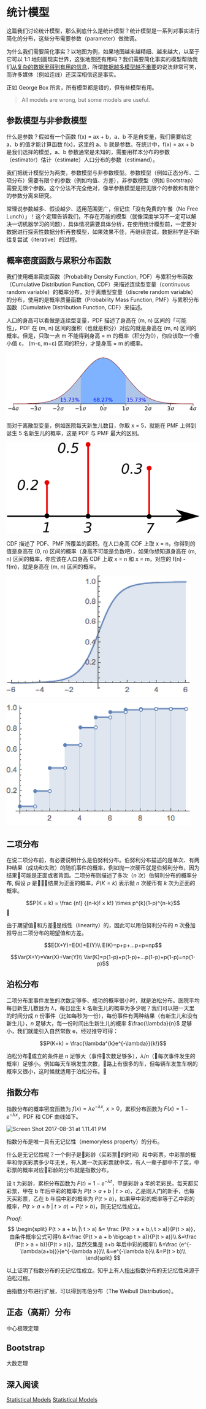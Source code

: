 # 统计模型
这篇我们讨论统计模型，那么到底什么是统计模型？统计模型是一系列对事实进行简化的分布，这些分布需要参数（parameter）做微调。

为什么我们需要简化事实？以地图为例，如果地图越来越精细、越来越大，以至于它可以 1:1 地刻画现实世界，这张地图还有用吗？我们需要简化事实的模型帮助我们[从复杂的数据里得到有用的信息](http://blog.extensionengine.com/drowning-in-data-the-biggest-hurdle-for-mooc-proliferation/)，所谓[数据越多模型越不重要](https://scensci.wordpress.com/2012/12/14/big-data-or-pig-data/)的说法非常可笑，而许多媒体（例如连线）还深深相信这是事实。

正如 George Box 所言，所有模型都是错的，但有些模型有用。

> All models are wrong, but some models are useful.  

## 参数模型与非参数模型
什么是参数？假如有一个函数 f(x) = ax + b，a、b 不是自变量，我们需要给定 a、b 的值才能计算函数 f(x)，这里的 a、b 就是参数。在统计中，f(x) = ax + b 是我们选择的模型，a、b 参数通常是未知的，需要用样本分布的参数（estimator）估计（estimate）人口分布的参数（estimand）。

我们把统计模型分为两类，参数模型与非参数模型。参数模型（例如正态分布、二项分布）需要有限个的参数（例如均值、方差），非参数模型（例如 Bootstrap）需要无限个参数。这个分法不完全绝对，像半参数模型是把无限个的参数和有限个的参数分离来研究。

常理说参数越多、假设越少、适用范围更广，但记住「没有免费的午餐（No Free Lunch）」！这个定理告诉我们，不存在万能的模型（就像深度学习不一定可以解决一切机器学习的问题），具体情况需要具体分析，在使用统计模型前，一定要对数据进行探索性数据分析再套模型，如果效果不佳，再继续尝试，数据科学是不断往复尝试（iterative）的过程。

## 概率密度函数与累积分布函数
我们使用概率密度函数（Probability Density Function, PDF）与累积分布函数（Cumulative Distribution Function, CDF）来描述连续型变量（continuous random variable）的概率分布，对于离散型变量（discrete random variable）的分布，使用的是概率质量函数（Probability Mass Function, PMF）与累积分布函数（Cumulative Distribution Function, CDF）来描述。

人口的身高可以看做是连续型变量，PDF 描述了身高在 (m, n) 区间的「可能性」，PDF 在 (m, n) 区间的面积（也就是积分）对应的就是身高在 (m, n) 区间的概率。但是，只取一点 m 不能得到身高 = m 的概率（积分为0），你应该取一个极小值 ε， (m-ε, m+ε) 区间的积分，才是身高 = m 的概率。

![](pics/PDF.png)

而对于离散型变量，例如医院每天新生儿数目，你取 x = 5，就能在 PMF 上得到诞生 5 名新生儿的概率，这是 PDF 与 PMF 最大的区别。

![](pics/PMF.png)

CDF 描述了 PDF、PMF 所覆盖的面积。在人口身高 CDF 上取 x = n，你得到的值是身高在 (0, n) 区间的概率（身高不可能是负数吧），如果你想知道身高在 (m, n) 区间的概率，你应该在人口身高 CDF 上取 x = n 和 x = m，对应的 f(n) - f(m)，就是身高在 (m, n) 区间的概率。

![](pics/CCDF.png)

![](pics/DCDF.png)

## 二项分布
在说二项分布前，有必要说明什么是伯努利分布。伯努利分布描述的是单次、有两种结果（成功和失败）的随机事件的概率，例如抛一次硬币就是伯努利分布，因为结果可能是正面或者背面。二项分布则描述了多次（$n$ 次）伯努利分布的概率分布, 假设 $p$ 是结果为正面的概率，$P(K = k)$ 表示抛 $n$ 次硬币有 $k$ 次为正面的概率。

$$P(K = k) = \frac {n!} {(n-k)! × k!} \times p^{k}(1-p)^{n-k}$$

由于期望值和方差是线性（linearity）的，因此可以用伯努利分布的 $n$ 次叠加推导出二项分布的期望值和方差。

$$E(X+Y)=E(X)+E(Y)\\
E(K)=p+p+...p+p=np$$

$$Var(X+Y)=Var(X)+Var(Y)\\
Var(K)=p(1-p)+p(1-p)+...p(1-p)+p(1-p)=np(1-p)$$

## 泊松分布
二项分布里事件发生的次数足够多、成功的概率很小时，就是泊松分布。医院平均每日新生儿数目为 $\lambda$，每日出生 $k$ 名新生儿的概率为多少呢？我们可以把一天里的时间分成 $n$ 份事件（比如每秒为一份），每份事件有两种结果（有新生儿和没有新生儿），$n$ 足够大，每一份时间出生新生儿的概率 $\frac{\lambda}{n}$ 足够小，我们就能引入自然常数 e，经过推导可得：

$$P(K=k) = \frac{\lambda^{k}e^{-\lambda}}{k!}$$

泊松分布成立的条件是 n 足够大（事件次数足够多），$\lambda/n$（每次事件发生的概率）足够小。例如每天车祸发生次数，路上有很多的车，但每辆车发生车祸的概率又很小，这时候就适用于泊松分布。

## 指数分布
指数分布的概率密度函数为 $f(x) = \lambda e ^ {-\lambda x},\ x > 0$，累积分布函数为 $F(x) = 1 - e ^ {-\lambda x}$，PDF 和 CDF 曲线如下。

![Screen Shot 2017-08-31 at 1.11.41 PM](https://i.loli.net/2017/08/31/59a79a9a17c6d.png)

指数分布是唯一具有无记忆性（memoryless property）的分布。

什么是无记忆性呢？一个例子是彩龄（买彩票的时间）和中彩票，中彩票的概率和你买彩票多少年无关，有人第一次买彩票就中奖，有人一辈子都中不了奖，中彩票的概率对应彩龄的分布就是指数分布。

设 t 为彩龄，累积分布函数为 $F(t) = 1 - e ^ {-\lambda t}$，甲是彩龄 a 年的老彩民，每天都买彩票，甲在 b 年后中彩的概率为 $P(t > a + b\ |\ t > a)$，乙是刚入门的新手，也每天买彩票，乙在 b 年后中彩的概率为 $P(t > b)$，如果甲中彩的概率等于乙中彩的概率，$P(t > a + b\ |\ t > a) = P(t > b)$，则无记忆性成立。

$Proof:$
$$
\begin{split}
P(t > a + b\ |\ t > a) &= \frac {P(t > a + b,\ t > a)}{P(t > a)}，由条件概率公式可得\\
&=\frac {P(t > a + b \bigcap t > a)}{P(t > a)}\\
&=\frac {P(t > a + b)}{P(t > a)}，显然交集是 a+b 年后中彩的概率\\
&=\frac {e^{-\lambda(a+b)}}{e^{-\lambda a}}\\
&=e^{-\lambda b}\\
&=P(t > b)\\
\end{split}
$$

以上证明了指数分布的无记忆性成立。知乎上有人[指出](https://www.zhihu.com/question/36965252)指数分布的无记忆性来源于泊松过程。

由指数分布进行扩展，可以得到韦伯分布（The Weibull Distribution）。

## 正态（高斯）分布
中心极限定理

## Bootstrap
大数定理

## 深入阅读
[Statistical Models](https://book.douban.com/subject/4218659/)
[Statistical Models](https://book.douban.com/subject/4057698/)
